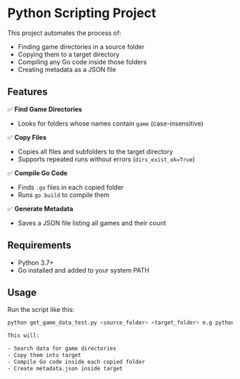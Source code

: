 # Python Scripting Project

This project automates the process of:

- Finding game directories in a source folder
- Copying them to a target directory
- Compiling any Go code inside those folders
- Creating metadata as a JSON file

## Features

✅ **Find Game Directories**
- Looks for folders whose names contain `game` (case-insensitive)

✅ **Copy Files**
- Copies all files and subfolders to the target directory
- Supports repeated runs without errors (`dirs_exist_ok=True`)

✅ **Compile Go Code**
- Finds `.go` files in each copied folder
- Runs `go build` to compile them

✅ **Generate Metadata**
- Saves a JSON file listing all games and their count

## Requirements

- Python 3.7+
- Go installed and added to your system PATH

## Usage

Run the script like this:

```bash
python get_game_data_test.py <source_folder> <target_folder> e.g python get_game_data_test.py data target

This will:

- Search data for game directories
- Copy them into target
- Compile Go code inside each copied folder
- Create metadata.json inside target
